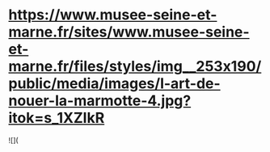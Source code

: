 # https://www.musee-seine-et-marne.fr/sites/www.musee-seine-et-marne.fr/files/styles/img__253x190/public/media/images/l-art-de-nouer-la-marmotte-4.jpg?itok=s_1XZIkR

![](
